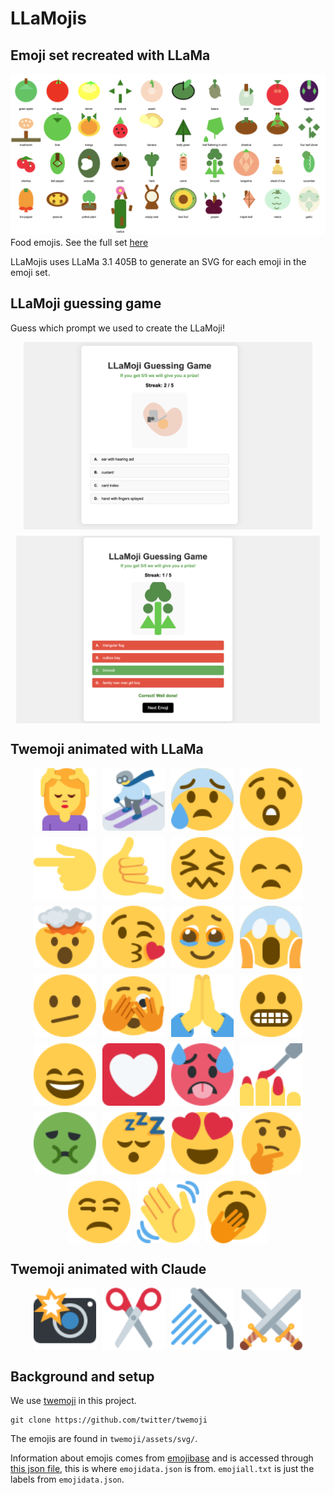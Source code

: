 # LLaMojis

## Emoji set recreated with LLaMa
![LLaMoji_food](./LLaMoji_food.png)
Food emojis. See the full set [here](https://llamathon-svgenerator.onrender.com/LLaMojis.html) 

LLaMojis uses LLaMa 3.1 405B to generate an SVG for each emoji in the emoji set.  

## LLaMoji guessing game 
Guess which prompt we used to create the LLaMoji!
<div style="display: flex; flex-wrap: wrap; gap: 10px; justify-content: center;">
    <img src="./LLaMoji_guessing_game_UI_2.png" alt="llamoji_guessing_UI_2" style="height: 300px;"/>
    <img src="./LLaMoji_guessing_game_UI.png" alt="llamoji_guessing_UI)" style="height: 300px;"/>
</div>


## Twemoji animated with LLaMa
<div style="display: flex; flex-wrap: wrap; gap: 10px; justify-content: center;">
    <img src="./Twemoji_animated_with_LLaMa/woman_getting_massage_animated.svg" alt="anxious_face_with_sweat" style="width: 100px; height: 100px;"/>
    <img src="./Twemoji_animated_with_LLaMa/skier_animated.svg" alt="anxious_face_with_sweat" style="width: 100px; height: 100px;"/>
    <img src="./Twemoji_animated_with_LLaMa/anxious_face_with_sweat_animated.svg" alt="anxious_face_with_sweat" style="width: 100px; height: 100px;"/>
    <img src="./Twemoji_animated_with_LLaMa/astonished_face_animated.svg" alt="astonished_face" style="width: 100px; height: 100px;"/>
    <img src="./Twemoji_animated_with_LLaMa/backhand_index_pointing_left_animated.svg" alt="backhand_index_pointing_left" style="width: 100px; height: 100px;"/>
    <img src="./Twemoji_animated_with_LLaMa/call_me_hand_animated.svg" alt="call_me_hand" style="width: 100px; height: 100px;"/>
    <img src="./Twemoji_animated_with_LLaMa/confounded_face_animated.svg" alt="confounded_face" style="width: 100px; height: 100px;"/>
    <img src="./Twemoji_animated_with_LLaMa/disappointed_face_animated.svg" alt="disappointed_face" style="width: 100px; height: 100px;"/>
    <img src="./Twemoji_animated_with_LLaMa/exploding_head_animated.svg" alt="exploding_head" style="width: 100px; height: 100px;"/>
    <img src="./Twemoji_animated_with_LLaMa/face_blowing_a_kiss_animated.svg" alt="face_blowing_a_kiss" style="width: 100px; height: 100px;"/>
    <img src="./Twemoji_animated_with_LLaMa/face_holding_back_tears_animated.svg" alt="face_holding_back_tears" style="width: 100px; height: 100px;"/>
    <img src="./Twemoji_animated_with_LLaMa/face_screaming_in_fear_animated.svg" alt="face_screaming_in_fear" style="width: 100px; height: 100px;"/>
    <img src="./Twemoji_animated_with_LLaMa/face_with_diagonal_mouth_animated.svg" alt="face_with_diagonal_mouth" style="width: 100px; height: 100px;"/>
    <img src="./Twemoji_animated_with_LLaMa/face_with_peeking_eye_animated.svg" alt="face_with_peeking_eye" style="width: 100px; height: 100px;"/>
    <img src="./Twemoji_animated_with_LLaMa/folded_hands_animated.svg" alt="folded_hands" style="width: 100px; height: 100px;"/>
    <img src="./Twemoji_animated_with_LLaMa/grimacing_face_animated.svg" alt="grimacing_face" style="width: 100px; height: 100px;"/>
    <img src="./Twemoji_animated_with_LLaMa/grinning_face_with_smiling_eyes_animated.svg" alt="grinning_face_with_smiling_eyes" style="width: 100px; height: 100px;"/>
    <img src="./Twemoji_animated_with_LLaMa/heart_decoration_animated.svg" alt="heart_decoration" style="width: 100px; height: 100px;"/>
    <img src="./Twemoji_animated_with_LLaMa/hot_face_animated.svg" alt="hot_face" style="width: 100px; height: 100px;"/>
    <img src="./Twemoji_animated_with_LLaMa/nail_polish_animated.svg" alt="nail_polish" style="width: 100px; height: 100px;"/>
    <img src="./Twemoji_animated_with_LLaMa/nauseated_face_animated.svg" alt="nauseated_face" style="width: 100px; height: 100px;"/>
    <img src="./Twemoji_animated_with_LLaMa/sleeping_face_animated.svg" alt="sleeping_face" style="width: 100px; height: 100px;"/>
    <img src="./Twemoji_animated_with_LLaMa/smiling_face_with_hearteyes_animated.svg" alt="smiling_face_with_hearteyes" style="width: 100px; height: 100px;"/>
    <img src="./Twemoji_animated_with_LLaMa/thinking_face_animated.svg" alt="thinking_face" style="width: 100px; height: 100px;"/>
    <img src="./Twemoji_animated_with_LLaMa/unamused_face_animated.svg" alt="unamused_face" style="width: 100px; height: 100px;"/>
    <img src="./Twemoji_animated_with_LLaMa/waving_hand_animated.svg" alt="waving_hand" style="width: 100px; height: 100px;"/>
    <img src="./Twemoji_animated_with_LLaMa/yawning_face_animated.svg" alt="yawning_face" style="width: 100px; height: 100px;"/>
</div>

## Twemoji animated with Claude
<div style="display: flex; flex-wrap: wrap; gap: 10px; justify-content: center;">
    <img src="./Twemoji_animated_with_Claude/animated-camera-svg.svg" alt="animated camera" style="width: 100px; height: 100px;"/>
    <img src="./Twemoji_animated_with_Claude/animated-scissors-svg.svg" alt="animated scissors" style="width: 100px; height: 100px;"/>
    <img src="./Twemoji_animated_with_Claude/animated-shower-svg.svg" alt="animated shower" style="width: 100px; height: 100px;"/>
    <img src="./Twemoji_animated_with_Claude/animated-swords-svg.svg" alt="animated swords" style="width: 100px; height: 100px;"/>
</div>


## Background and setup 
We use [twemoji](https://github.com/twitter/twemoji) in this project. 

```
git clone https://github.com/twitter/twemoji
```

The emojis are found in `twemoji/assets/svg/`. 

Information about emojis comes from [emojibase](https://github.com/milesj/emojibase) and is accessed through [this json file](https://github.com/milesj/emojibase/blob/master/packages/data/en/data.raw.json), this is where `emojidata.json` is from. `emojiall.txt` is just the labels from `emojidata.json`. 


